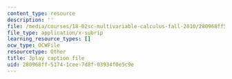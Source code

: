 ```yaml
---
content_type: resource
description: ''
file: /media/courses/18-02sc-multivariable-calculus-fall-2010/280968ff51741cee7d8f03934f0e5c9e_Tgk9wURblAw.srt
file_type: application/x-subrip
learning_resource_types: []
ocw_type: OCWFile
resourcetype: Other
title: 3play caption file
uid: 280968ff-5174-1cee-7d8f-03934f0e5c9e
---
```

